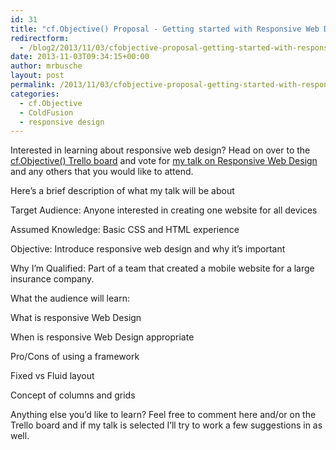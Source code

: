 ```yaml
---
id: 31
title: "cf.Objective() Proposal - Getting started with Responsive Web Design"
redirectform:
  - /blog2/2013/11/03/cfobjective-proposal-getting-started-with-responsive-web-design/
date: 2013-11-03T09:34:15+00:00
author: mrbusche
layout: post
permalink: /2013/11/03/cfobjective-proposal-getting-started-with-responsive-web-design/
categories:
  - cf.Objective
  - ColdFusion
  - responsive design
---
```


Interested in learning about responsive web design? Head on over to the [cf.Objective() Trello board](https://trello.com/b/4M6JSoyL/cf-objective-call-for-speakers-2014) and vote for [my talk on Responsive Web Design](https://trello.com/c/K6N8dJBx/106-getting-started-with-responsive-web-design-matt-busche) and any others that you would like to attend.

Here&#8217;s a brief description of what my talk will be about

Target Audience: Anyone interested in creating one website for all devices

Assumed Knowledge: Basic CSS and HTML experience

Objective: Introduce responsive web design and why it&#8217;s important

Why I&#8217;m Qualified: Part of a team that created a mobile website for a large insurance company.

What the audience will learn:

What is responsive Web Design

When is responsive Web Design appropriate

Pro/Cons of using a framework

Fixed vs Fluid layout

Concept of columns and grids

Anything else you&#8217;d like to learn? Feel free to comment here and/or on the Trello board and if my talk is selected I&#8217;ll try to work a few suggestions in as well.
